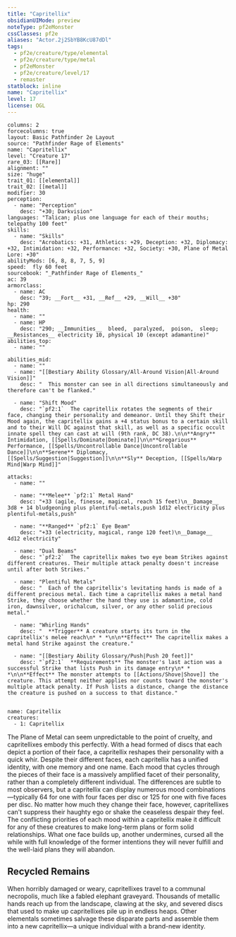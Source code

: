```yaml
---
title: "Capritellix"
obsidianUIMode: preview
noteType: pf2eMonster
cssClasses: pf2e
aliases: "Actor.2j2SbYB8KcU87dDl" 
tags:
  - pf2e/creature/type/elemental
  - pf2e/creature/type/metal
  - pf2eMonster
  - pf2e/creature/level/17
  - remaster
statblock: inline
name: "Capritellix"
level: 17
license: OGL
---
```


```statblock
columns: 2
forcecolumns: true
layout: Basic Pathfinder 2e Layout
source: "Pathfinder Rage of Elements"
name: "Capritellix"
level: "Creature 17"
rare_03: [[Rare]]
alignment: ""
size: "huge"
trait_01: [[elemental]]
trait_02: [[metal]]
modifier: 30
perception:
  - name: "Perception"
    desc: "+30; Darkvision"
languages: "Talican; plus one language for each of their mouths; telepathy 100 feet"
skills:
  - name: "Skills"
    desc: "Acrobatics: +31, Athletics: +29, Deception: +32, Diplomacy: +32, Intimidation: +32, Performance: +32, Society: +30, Plane of Metal Lore: +30"
abilityMods: [6, 8, 8, 7, 5, 9]
speed:  fly 60 feet
sourcebook: "_Pathfinder Rage of Elements_"
ac: 39
armorclass:
  - name: AC
    desc: "39; __Fort__ +31, __Ref__ +29, __Will__ +30"
hp: 290
health:
  - name: ""
  - name: HP
    desc: "290; __Immunities__  bleed,  paralyzed,  poison,  sleep; __Resistances__ electricity 10, physical 10 (except adamantine)"
abilities_top:
  - name: ""

abilities_mid:
  - name: ""
  - name: "[[Bestiary Ability Glossary/All-Around Vision|All-Around Vision]]"
    desc: "  This monster can see in all directions simultaneously and therefore can't be flanked."

  - name: "Shift Mood"
    desc: "`pf2:1`  The capritellix rotates the segments of their face, changing their personality and demeanor. Until they Shift their Mood again, the capritellix gains a +4 status bonus to a certain skill and to their Will DC against that skill, as well as a specific occult innate spell they can cast at will (9th rank, DC 38).\n\n**Angry** Intimidation, [[Spells/Dominate|Dominate]]\n\n**Gregarious** Performance, [[Spells/Uncontrollable Dance|Uncontrollable Dance]]\n\n**Serene** Diplomacy, [[Spells/Suggestion|Suggestion]]\n\n**Sly** Deception, [[Spells/Warp Mind|Warp Mind]]"

attacks:
  - name: ""

  - name: "**Melee** `pf2:1` Metal Hand"
    desc: "+33 (agile, finesse, magical, reach 15 feet)\n__Damage__  3d8 + 14 bludgeoning plus plentiful-metals,push 1d12 electricity plus plentiful-metals,push"

  - name: "**Ranged** `pf2:1` Eye Beam"
    desc: "+33 (electricity, magical, range 120 feet)\n__Damage__  4d12 electricity"

  - name: "Dual Beams"
    desc: "`pf2:2`  The capritellix makes two eye beam Strikes against different creatures. Their multiple attack penalty doesn't increase until after both Strikes."

  - name: "Plentiful Metals"
    desc: "  Each of the capritellix's levitating hands is made of a different precious metal. Each time a capritellix makes a metal hand Strike, they choose whether the hand they use is adamantine, cold iron, dawnsilver, orichalcum, silver, or any other solid precious metal."

  - name: "Whirling Hands"
    desc: "  **Trigger** A creature starts its turn in the capritellix's melee reach\n* * *\n\n**Effect** The capritellix makes a metal hand Strike against the creature."

  - name: "[[Bestiary Ability Glossary/Push|Push 20 feet]]"
    desc: "`pf2:1`  **Requirements** The monster's last action was a successful Strike that lists Push in its damage entry\n* * *\n\n**Effect** The monster attempts to [[Actions/Shove|Shove]] the creature. This attempt neither applies nor counts toward the monster's multiple attack penalty. If Push lists a distance, change the distance the creature is pushed on a success to that distance."
 
```

```encounter-table
name: Capritellix
creatures:
  - 1: Capritellix
```



The Plane of Metal can seem unpredictable to the point of cruelty, and capritellixes embody this perfectly. With a head formed of discs that each depict a portion of their face, a capritellix reshapes their personality with a quick whir. Despite their different faces, each capritellix has a unified identity, with one memory and one name. Each mood that cycles through the pieces of their face is a massively amplified facet of their personality, rather than a completely different individual. The differences are subtle to most observers, but a capritellix can display numerous mood combinations—typically 64 for one with four faces per disc or 125 for one with five faces per disc. No matter how much they change their face, however, capritellixes can't suppress their haughty ego or shake the ceaseless despair they feel. The conflicting priorities of each mood within a capritellix make it difficult for any of these creatures to make long-term plans or form solid relationships. What one face builds up, another undermines, cursed all the while with full knowledge of the former intentions they will never fulfill and the well-laid plans they will abandon.

## Recycled Remains

When horribly damaged or weary, capritellixes travel to a communal necropolis, much like a fabled elephant graveyard. Thousands of metallic hands reach up from the landscape, clawing at the sky, and severed discs that used to make up capritellixes pile up in endless heaps. Other elementals sometimes salvage these disparate parts and assemble them into a new capritellix—a unique individual with a brand-new identity.
